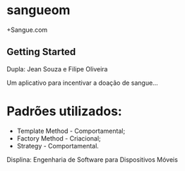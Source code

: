 # sangueom

+Sangue.com

## Getting Started

Dupla: Jean Souza e Filipe Oliveira

Um aplicativo para incentivar a doação de sangue…

# Padrões utilizados:
 - Template Method - Comportamental; 
 - Factory Method - Criacional;
 - Strategy - Comportamental.

Displina: Engenharia de Software para Dispositivos Móveis
